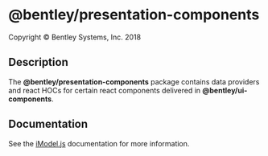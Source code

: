 ﻿# @bentley/presentation-components

Copyright © Bentley Systems, Inc. 2018

## Description

The __@bentley/presentation-components__ package contains data providers and react HOCs for
certain react components delivered in __@bentley/ui-components__.

## Documentation

See the [iModel.js](https://www.imodeljs.org) documentation for more information.
